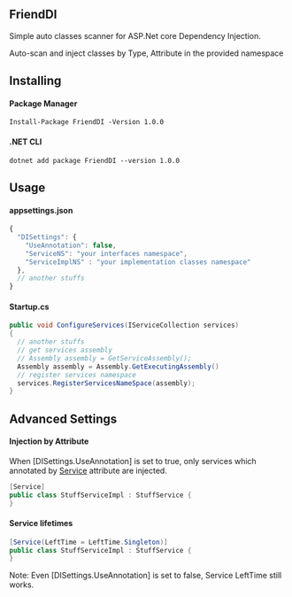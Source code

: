 ## FriendDI
<p>Simple auto classes scanner for ASP.Net core Dependency Injection.</p>
<p>Auto-scan and inject classes by Type, Attribute in the provided namespace</p>

## Installing
#### Package Manager
```console
Install-Package FriendDI -Version 1.0.0
```
#### .NET CLI
```console
dotnet add package FriendDI --version 1.0.0
```
## Usage
#### appsettings.json
```javascript
{
  "DISettings": {
    "UseAnnotation": false,
    "ServiceNS": "your interfaces namespace",
    "ServiceImplNS" : "your implementation classes namespace"
  },
  // another stuffs
}
```
#### Startup.cs

```csharp
public void ConfigureServices(IServiceCollection services)
{
  // another stuffs
  // get services assembly
  // Assembly assembly = GetServiceAssembly();
  Assembly assembly = Assembly.GetExecutingAssembly()
  // register services namespace
  services.RegisterServicesNameSpace(assembly);
}

```
## Advanced Settings

#### Injection by Attribute

When [DISettings.UseAnnotation] is set to true, only services which annotated by [Service](src/InjectionAttributes.cs) attribute are injected.
```csharp
[Service]
public class StuffServiceImpl : StuffService {
}
```

#### Service lifetimes

```csharp
[Service(LeftTime = LeftTime.Singleton)]
public class StuffServiceImpl : StuffService {
}
```
Note: Even [DISettings.UseAnnotation] is set to false, Service LeftTime still works.
